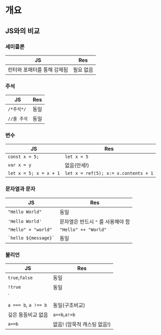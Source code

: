 # 개요

## JS와의 비교

### 세미콜론

|JS|Res|
|---|---|
|린터와 포매터를 통해 강제됨|필요 없음|

### 주석
|JS|Res|
|---|---|
|`/*주석*/`| 동일|
|`//줄 주석`| 동일|

### 변수
|JS|Res|
|---|---|
|`const x = 5;`| `let x = 5`|
|`var x = y`| 없음(만세!)|
|`let x = 5; x = x + 1`|`let x = ref(5); x:= x.contents + 1`|

### 문자열과 문자
|JS|Res|
|---|---|
|`"Hello World"`| 동일|
|`'Hello World'`| 문자열은 반드시 `"` 를 사용해야 함|
|`"Hello" + "world"`|`"Hello" ++ "World"`|
|`` `hello ${message}` ``|동일|

### 불리언
|JS|Res|
|---|---|
|`true`,`false`| 동일|
|`!true`|동일|
|`||`,`&&`,`<=`,`>=`,`<`,`>`|동일|
|`a === b`, `a !== b`| 동일(구조비교)
|깊은 동등비교 없음|`a==b`,`a!=b`|
|`a==b`| 없음! (암묵적 캐스팅 없음!)|
